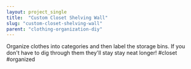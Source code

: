```yaml
---
layout: project_single
title:  "Custom Closet Shelving Wall"
slug: "custom-closet-shelving-wall"
parent: "clothing-organization-diy"
---
```

Organize clothes into categories and then label the storage bins. If you don't have to dig through them they'll stay stay neat longer! #closet #organized